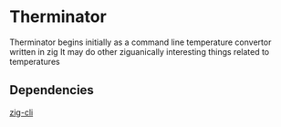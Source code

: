 # Therminator
Therminator begins initially as a command line temperature convertor written in zig
It may do other ziguanically interesting things related to temperatures
## Dependencies
[zig-cli](https://github.com/sam701/zig-cli)
